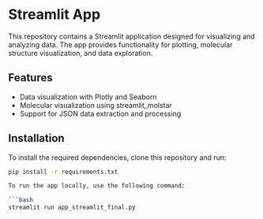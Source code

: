 # Streamlit App

This repository contains a Streamlit application designed for visualizing and analyzing data. The app provides functionality for plotting, molecular structure visualization, and data exploration.

## Features

- Data visualization with Plotly and Seaborn
- Molecular visualization using streamlit_molstar
- Support for JSON data extraction and processing

## Installation

To install the required dependencies, clone this repository and run:

```bash
pip install -r requirements.txt

To run the app locally, use the following command:

```bash
streamlit run app_streamlit_final.py
